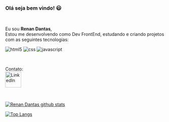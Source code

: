 ### Olá seja bem vindo! :smiley:
<br>

Eu sou <b>Renan Dantas</b>, <br>
Estou me desenvolvendo como Dev FrontEnd, estudando e criando projetos <br> com as seguintes tecnologias:

<p>
<img src="https://img.icons8.com/color/48/null/html-5--v1.png" alt="html5"/>
<img src="https://img.icons8.com/color/48/null/css3.png"alt="css"/>
<img src="https://img.icons8.com/color/48/null/javascript--v1.png"alt="javascript"/>
</p>

<br>

Contato:
<br>
<a href="www.linkedin.com/in/renan-dantas22">
  <img  alt="LinkedIn" width="50px" src="https://img.icons8.com/color/48/null/linkedin.png" />
</a>

<br>

[![Renan Dantas github stats](https://github-readme-stats.vercel.app/api?username=renandts&show_icons=true&theme=buefy)](https://github.com/rodolfomori/github-readme-stats)
<br>

[![Top Langs](https://github-readme-stats.vercel.app/api/top-langs/?username=renandts&layout=compact&show_icons=true&theme=buefy)](https://github.com/rodolfomori/github-readme-stats)





